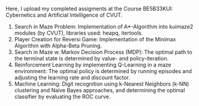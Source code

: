 Here, I upload my completed assigments at the Course BE5B33KUI: Cybernetics and Artificial Intelligence of CVUT. 

1. Search in Maze Problem: Implementation of A*-Algorithm into kuimaze2 modules (by CVUT), libraries used: heapq, itertools.
2. Player Creation for Reversi Game: Implementation of the Minimax Algorithm with Alpha-Beta Pruning.
3. Search in Maze w. Markov Decision Process (MDP): The optimal path to the terminal state is determined by value- and policy-iteration.
4. Reinforcement Learning by implementing Q-Learning in a maze environment: The optimal policy is determined by running episodes and adjusting the learning rate and discount factor.
5. Machine Learning: Digit recognition using k-Nearest Neighbors (k-NN) clustering and Naive Bayes approaches, and determining the optimal classifier by evaluating the ROC curve.
